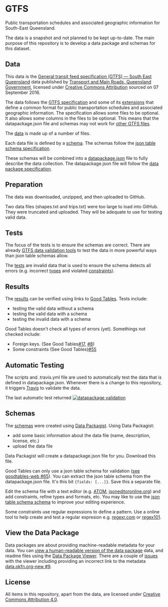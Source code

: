 # GTFS

Public transportation schedules and associated geographic information for South-East Queensland.

The data is a snapshot and not planned to be kept up-to-date. The main purpose of this repository is to develop a data package and schemas for this dataset.

## Data
This data is the [General transit feed specification (GTFS) — South East Queensland](https://data.qld.gov.au/dataset/general-transit-feed-specification-gtfs-seq) data published by [Transport and Main Roads, Queensland Government](http://www.tmr.qld.gov.au/), licensed under [Creative Commons Attribution](https://creativecommons.org/licenses/by/3.0/au/) sourced on 07 September 2016.

The data follows the [GTFS specification](https://developers.google.com/transit/gtfs/reference/) and some of its [extensions](https://developers.google.com/transit/gtfs/reference/gtfs-extensions) that define a common format for public transportation schedules and associated geographic information. The specification allows some files to be optional. It also allows some columns in the files to be optional. This means that the datapackage.json file and schemas may not work for [other GTFS files](https://code.google.com/archive/p/googletransitdatafeed/wikis/PublicFeeds.wiki).

The [data](https://github.com/Stephen-Gates/GTFS/tree/master/data) is made up of a number of files.

Each data file is defined by a [schema](https://github.com/Stephen-Gates/GTFS/tree/master/schemas). The schemas follow the [json table schema specification](http://specs.frictionlessdata.io/json-table-schema/).

These schemas will be combined into a [datapackage.json](https://github.com/Stephen-Gates/GTFS/blob/master/datapackage.json) file to fully describe the data collection. The datapackage.json file will follow the [data package specification](http://specs.frictionlessdata.io/data-packages/).

## Preparation
The data was downloaded, unzipped, and then uploaded to GitHub.

Two data files (shapes.txt and trips.txt) were too large to load into GitHub. They were truncated and uploaded. They will be adequate to use for testing valid data.

## Tests
The focus of the tests is to ensure the schemas are correct. There are already [GTFS data validation tools](https://developers.google.com/transit/gtfs/guides/tools) to test the data in more powerful ways than json table schemas allow.

The [tests](https://github.com/Stephen-Gates/GTFS/tree/master/tests) are invalid data that is used to ensure the schema detects all errors (e.g. incorrect [types](http://specs.frictionlessdata.io/json-table-schema/#field-types-and-formats) and violated [constraints](http://specs.frictionlessdata.io/json-table-schema/#field-constraints)).

## Results
The [results](https://github.com/Stephen-Gates/GTFS/blob/master/results/results.md) can be verified using links to  [Good Tables](http://goodtables.okfnlabs.org). Tests include:
- testing the valid data without a schema
- testing the valid data with a schema
- testing the invalid data with a schema

Good Tables doesn't check all types of errors (yet). Somethings not checked include:
- Foreign keys. (See Good Tables[#17](https://github.com/frictionlessdata/goodtables/issues/17),  [#8](https://github.com/frictionlessdata/goodtables/issues/8))
- Some constraints (See Good Tables)[#55](https://github.com/frictionlessdata/goodtables/issues/55)

## Automatic Testing
The scripts and .travis.yml file are used to automatically test the data that is defined in datapackage.json. Whenever there is a change to this repository, it triggers [Travis](https://travis-ci.org/) to validate the data.  

The last automatic test returned [![datapackage validation](https://travis-ci.org/Stephen-Gates/GTFS.svg?branch=master)](https://travis-ci.org/Stephen-Gates/GTFS)

## Schemas
The [schemas](https://github.com/Stephen-Gates/GTFS/tree/master/schemas) were created using [Data Packagist](http://datapackagist.okfnlabs.org). Using Data Packagist:

- add some basic information about the data file (name, description, license, etc.)
- upload the data file

Data Packagist will create a datapackage.json file for you. Download this file.

Good Tables can only use a json table schema for validation ([see goodtables-web #65](https://github.com/frictionlessdata/goodtables-web/issues/65)). You can extract the json table schema from the datapackage.json file. It's this bit `{fields: [...]}`. Save this a separate file.

Edit the schema file with a text editor (e.g. [ATOM](https://atom.io), [jsoneditoronline.org](http://www.jsoneditoronline.org)) and add constraints, refine types and formats, etc. You may like to use the [json table schema schema](https://raw.githubusercontent.com/frictionlessdata/schemas/master/json-table-schema.json) to improve your editing experience.

Some constraints use regular expressions to define a pattern. Use a online tool to help create and test a regular expresion e.g. [regexr.com](http://regexr.com/) or [regex101](https://regex101.com/).

## View the Data Package
Data packages are about providing machine-readable metadata for your data. You can [view a human-readable version of the data package](http://data.okfn.org/tools/view?url=https%3A%2F%2Fraw.githubusercontent.com%2FStephen-Gates%2FGTFS%2Fmaster%2Fdatapackage.json) data, and readme files using the [Data Package Viewer](http://data.okfn.org/tools/view). There are a couple of [issues](https://github.com/okfn/data.okfn.org-new/issues) with the viewer including providing an incorrect link to the metadata [data.okfn.org-new #9](https://github.com/okfn/data.okfn.org-new/issues).

## License
All items in this repository, apart from the data, are licensed under [Creative Commons Attribution 4.0](https://creativecommons.org/licenses/by/4.0/).
